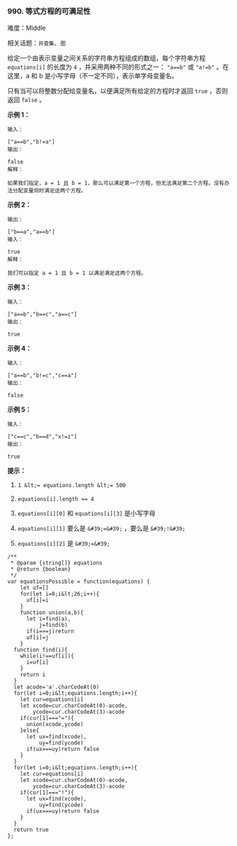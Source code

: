 ### 990. 等式方程的可满足性

难度：Middle

相关话题：`并查集`、`图`

给定一个由表示变量之间关系的字符串方程组成的数组，每个字符串方程  `equations[i]`  的长度为  `4` ，并采用两种不同的形式之一： `"a==b"`  或 `"a!=b"` 。在这里，a 和 b 是小写字母（不一定不同），表示单字母变量名。



只有当可以将整数分配给变量名，以便满足所有给定的方程时才返回 `true` ，否则返回  `false` 。













 **示例 1：** 





```
输入：

["a==b","b!=a"]
输出：

false
解释：

如果我们指定，a = 1 且 b = 1，那么可以满足第一个方程，但无法满足第二个方程。没有办法分配变量同时满足这两个方程。

```

 **示例 2：** 





```
输出：

["b==a","a==b"]
输入：

true
解释：

我们可以指定 a = 1 且 b = 1 以满足满足这两个方程。

```

 **示例 3：** 





```
输入：

["a==b","b==c","a==c"]
输出：

true

```

 **示例 4：** 





```
输入：

["a==b","b!=c","c==a"]
输出：

false

```

 **示例 5：** 





```
输入：

["c==c","b==d","x!=z"]
输出：

true

```





 **提示：** 





1.  `1 &lt;= equations.length &lt;= 500` 

2.  `equations[i].length == 4` 

3.  `equations[i][0]`  和 `equations[i][3]` 是小写字母

4.  `equations[i][1]`  要么是 `&#39;=&#39;` ，要么是 `&#39;!&#39;` 

5.  `equations[i][2]` 是 `&#39;=&#39;` 






```
/**
 * @param {string[]} equations
 * @return {boolean}
 */
var equationsPossible = function(equations) {
    let uf=[]
    for(let i=0;i&lt;26;i++){
      uf[i]=i
    }
    function union(a,b){
      let i=find(a),
          j=find(b)
      if(i===j)return
      uf[i]=j
    }
  function find(i){
    while(i!==uf[i]){
      i=uf[i]
    }
    return i
  }
  let acode='a'.charCodeAt(0)
  for(let i=0;i&lt;equations.length;i++){
    let cur=equations[i]
    let xcode=cur.charCodeAt(0)-acode,
        ycode=cur.charCodeAt(3)-acode
    if(cur[1]==="="){
      union(xcode,ycode)
    }else{
      let ux=find(xcode),
          uy=find(ycode)
      if(ux===uy)return false
    }
  }
  for(let i=0;i&lt;equations.length;i++){
    let cur=equations[i]
    let xcode=cur.charCodeAt(0)-acode,
        ycode=cur.charCodeAt(3)-acode
    if(cur[1]==="!"){
      let ux=find(xcode),
          uy=find(ycode)
      if(ux===uy)return false
    }
  }
  return true
};



```
